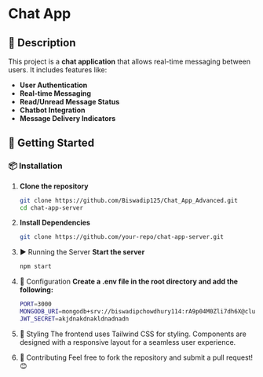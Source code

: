 # Chat App

## 📌 Description
This project is a **chat application** that allows real-time messaging between users. It includes features like:
- **User Authentication**
- **Real-time Messaging**
- **Read/Unread Message Status**
- **Chatbot Integration**
- **Message Delivery Indicators**

## 🚀 Getting Started

### 📦 Installation
1. **Clone the repository**  
   ```sh
   git clone https://github.com/Biswadip125/Chat_App_Advanced.git
   cd chat-app-server
   
2. **Install Dependencies**
    ```sh
    git clone https://github.com/your-repo/chat-app-server.git

3. ▶️ Running the Server
    **Start the server**
    ```sh
   npm start

4. 🔧 Configuration
   **Create a .env file in the root directory and add the following:**
    ````sh
    PORT=3000
    MONGODB_URI=mongodb+srv://biswadipchowdhury114:rA9p04M0Zli7dh6X@cluster0.10jen.mongodb.net/?retryWrites=true&w=majority&appName=Cluster0
    JWT_SECRET=akjdnakdnakldnadnadn

5. 🎨 Styling
   The frontend uses Tailwind CSS for styling.
   Components are designed with a responsive layout for a seamless user experience.

6. 🤝 Contributing
   Feel free to fork the repository and submit a pull request! 😊
    
